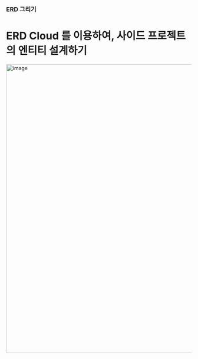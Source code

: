 ### ERD 그리기

# ERD Cloud 를 이용하여, 사이드 프로젝트의 엔티티 설계하기
<img width="784" alt="image" src="https://user-images.githubusercontent.com/62336151/216940774-73a92e2a-1927-4b7a-8b05-624ebd3e83c3.png">
